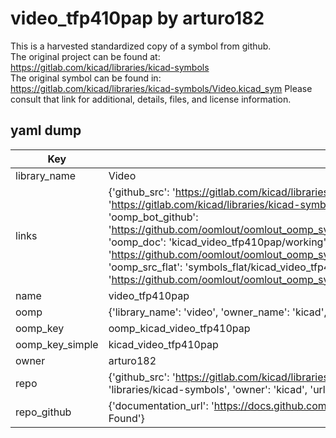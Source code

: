 # video_tfp410pap by arturo182  
This is a harvested standardized copy of a symbol from github.  
The original project can be found at:  
https://gitlab.com/kicad/libraries/kicad-symbols  
The original symbol can be found in:
https://gitlab.com/kicad/libraries/kicad-symbols/Video.kicad_sym
Please consult that link for additional, details, files, and license information.  
## yaml dump  
| Key | Value |  
| --- | --- |  
| library_name | Video |  
| links | {'github_src': 'https://gitlab.com/kicad/libraries/kicad-symbols/Video.kicad_sym', 'github_src_repo': 'https://gitlab.com/kicad/libraries/kicad-symbols', 'oomp_bot': 'kicad_video_tfp410pap/working', 'oomp_bot_github': 'https://github.com/oomlout/oomlout_oomp_symbol_bot/tree/main/kicad_video_tfp410pap/working', 'oomp_doc': 'kicad_video_tfp410pap/working', 'oomp_doc_github': 'https://github.com/oomlout/oomlout_oomp_symbol_doc/tree/main/kicad_video_tfp410pap/working', 'oomp_src_flat': 'symbols_flat/kicad_video_tfp410pap/working', 'oomp_src_flat_github': 'https://github.com/oomlout/oomlout_oomp_symbol_src/tree/main/kicad_video_tfp410pap/working'} |  
| name | video_tfp410pap |  
| oomp | {'library_name': 'video', 'owner_name': 'kicad', 'symbol_name': 'video_tfp410pap'} |  
| oomp_key | oomp_kicad_video_tfp410pap |  
| oomp_key_simple | kicad_video_tfp410pap |  
| owner | arturo182 |  
| repo | {'github_src': 'https://gitlab.com/kicad/libraries/kicad-symbols/Video.kicad_sym', 'name': 'libraries/kicad-symbols', 'owner': 'kicad', 'url': 'https://gitlab.com/kicad/libraries/kicad-symbols'} |  
| repo_github | {'documentation_url': 'https://docs.github.com/rest/repos/repos#get-a-repository', 'message': 'Not Found'} |  

